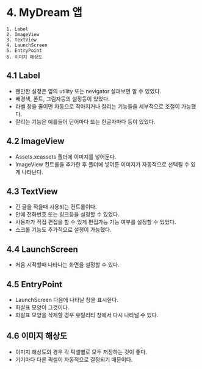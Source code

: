 # 4. MyDream 앱

~~~
1. Label
2. ImageView
3. TextView
4. LaunchScreen
5. EntryPoint
6. 이미지 해상도
~~~

## 4.1 Label
* 왠만한 설정은 옆의 utility 또는 nevigator 살펴보면 알 수 있었다. 
* 배경색, 폰트, 그림자등의 설정등이 있었다.
* 라벨 창을 줄이면 자동으로 작아지거나 잘리는 기능들을 세부적으로 조절이 가능했다.
* 잘리는 기능은 예를들어 단어마다 또는 한글자마다 등이 있었다.

## 4.2 ImageView 
* Assets.xcassets 폴더에 이미지를 넣어둔다.
* ImageView 컨트롤을 추가한 후 폴더에 넣어둔 이미지가 자동적으로 선택될 수 있게 나타난다.

## 4.3 TextView
* 긴 글을 적을때 사용되는 컨트롤이다.
* 안에 전화번호 또는 링크등을 설정할 수 있었다.
* 사용자가 직접 편집을 할 수 있게 편집가능 기능 여부를 설정할 수 있었다.
* 스크롤 기능도 추가적으로 설정이 가능했다.

## 4.4 LaunchScreen
* 처음 시작할때 나타나는 화면을 설정할 수 있다.

## 4.5 EntryPoint 
* LaunchScreen 다음에 나타날 창을 표시한다.
* 화살표 모양이 그것이다.
* 화살표 모양을 삭제할 경우 유틸리티 창에서 다시 나타낼 수 있다.

## 4.6 이미지 해상도
* 이미지 해상도의 경우 각 픽셀별로 모두 저장하는 것이 좋다. 
* 기기마다 다른 픽셀이 자동적으로 결정되기 때문이다.
